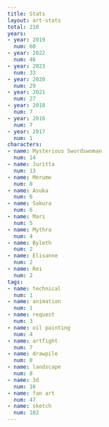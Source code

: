 ```yaml
---
title: Stats
layout: art-stats
total: 210
years:
- year: 2019
  num: 60
- year: 2022
  num: 46
- year: 2023
  num: 33
- year: 2020
  num: 29
- year: 2021
  num: 27
- year: 2018
  num: 7
- year: 2016
  num: 7
- year: 2017
  num: 1
characters:
- name: Mysterious Swordswoman
  num: 14
- name: Juritta
  num: 13
- name: Merume
  num: 8
- name: Asuka
  num: 6
- name: Sakura
  num: 6
- name: Mari
  num: 5
- name: Mythra
  num: 4
- name: Byleth
  num: 2
- name: Elisanne
  num: 2
- name: Rei
  num: 2
tags:
- name: technical
  num: 1
- name: animation
  num: 1
- name: request
  num: 3
- name: oil painting
  num: 4
- name: artfight
  num: 7
- name: drawpile
  num: 8
- name: landscape
  num: 8
- name: 3d
  num: 16
- name: fan art
  num: 47
- name: sketch
  num: 102
---
```

